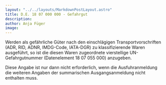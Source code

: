 ```yaml
---
layout: "../../layouts/MarkdownPostLayout.astro"
title: D.E. 18 07 000 000 - Gefahrgut
description: 
author: Anja Füger
image: 
---
```


Werden als gefährliche Güter nach den einschlägigen Transportvorschriften (ADR, RID, ADNR, IMDG-Code, IATA-DGR) zu klassifizierende Waren ausgeführt, so ist die diesen Waren zugeordnete vierstellige UN-Gefahrgutnummer (Datenelement 18 07 055 000) anzugeben.

Diese Angabe ist nur dann nicht erforderlich, wenn die Ausfuhranmeldung die weiteren Angaben der summarischen Ausgangsanmeldung nicht enthalten muss.